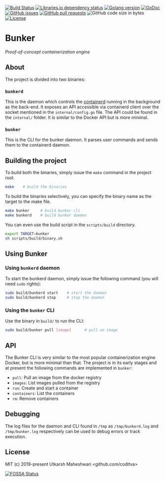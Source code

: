 [![Build Status](https://img.shields.io/travis/com/coditva/bunker.svg?logo=travis&style=for-the-badge)](https://travis-ci.com/coditva/bunker)
[![Libraries.io dependency status](https://img.shields.io/librariesio/github/coditva/bunker.svg?style=for-the-badge)](https://libraries.io/github/coditva/bunker)
[![Golang version](https://img.shields.io/badge/Golang-1.12-lightgrey.svg?style=for-the-badge)](https://golang.org/project)
[![GoDoc](https://img.shields.io/badge/GoDoc-Reference-blue.svg?style=for-the-badge)](https://godoc.org/github.com/coditva/bunker/internal)
[![GitHub issues](https://img.shields.io/github/issues/coditva/bunker.svg?logo=github&style=for-the-badge)](https://github.com/coditva/bunker/issues)
[![GitHub pull requests](https://img.shields.io/github/issues-pr/coditva/bunker.svg?logo=github&style=for-the-badge)](https://github.com/coditva/bunker/pulls)
![GitHub code size in bytes](https://img.shields.io/github/languages/code-size/coditva/bunker.svg?style=for-the-badge)
[![License](https://img.shields.io/github/license/coditva/bunker.svg?color=blue&style=for-the-badge)](https://github.com/coditva/bunker/blob/master/LICENSE)

# Bunker
_Proof-of-concept containerization engine_


## About
The project is divided into two binaries:

### `bunkerd`
This is the daemon which controls the
[containerd](https://github.com/containerd/containerd) running in the background
as the back-end. It exposes an API accessible via containerd client over the
socket mentioned in the `internal/config.go` file. The API could be found in the
`internal/` folder.  It is similar to the Docker API but is more minimal.

### `bunker`
This is the CLI for the bunker daemon. It parses user commands and sends them to
the containerd daemon.


## Building the project
To build both the binaries, simply issue the `make` command in the project root.
```bash
make    # build the binaries
```

To build the binaries selectively, you can specify the binary name as the target
to the make file.
```bash
make bunker     # build bunker cli
make bunkerd    # build bunker daemon
```

You can even use the build script in the `scripts/build` directory.
```bash
export TARGET=bunker
sh scripts/build/binary.sh
```


## Using Bunker
### Using `bunkerd` daemon
To start the bunkerd daemon, simply issue the following command (you will need
`sudo` rights):
```bash
sudo build/bunkerd start    # start the daemon
sudo build/bunkerd stop     # stop the daemon
```

### Using the `bunker` CLI
Use the binary in `build/` to run the CLI:
```bash
sudo build/bunker pull [image]      # pull an image
```


## API
The Bunker CLI is very similar to the most popular containerization engine
Docker, but is more minimal than that. The project is in its early stages and
at present the following commands are implemented in `bunker`:
- `pull`: Pull an image from the docker registry
- `images`: List images pulled from the registry
- `run`: Create and start a container
- `containers`: List the containers
- `rm`: Remove containers


## Debugging
The log files for the daemon and CLI found in `/tmp` as `/tmp/bunkerd.log` and
`/tmp/bunker.log` respectively can be used to debug errors or track execution.


## License
MIT (c) 2019-present Utkarsh Maheshwari <github.com/coditva>


[![FOSSA Status](https://app.fossa.io/api/projects/git%2Bgithub.com%2Fcoditva%2Fbunker.svg?type=large)](https://app.fossa.io/projects/git%2Bgithub.com%2Fcoditva%2Fbunker?ref=badge_large)
